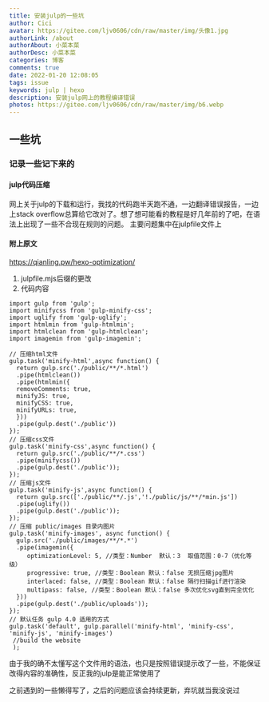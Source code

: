 ```yaml
---
title: 安装julp的一些坑
author: Cici
avatar: https://gitee.com/ljv0606/cdn/raw/master/img/头像1.jpg
authorLink: /about
authorAbout: 小菜本菜
authorDesc: 小菜本菜
categories: 博客
comments: true
date: 2022-01-20 12:08:05
tags: issue
keywords: julp | hexo
description: 安装julp网上的教程编译错误
photos: https://gitee.com/ljv0606/cdn/raw/master/img/b6.webp
---
```

## 一些坑
### 记录一些记下来的
#### julp代码压缩
网上关于julp的下载和运行，我找的代码跑半天跑不通，一边翻译错误报告，一边上stack overflow总算给它改对了。想了想可能看的教程是好几年前的了吧，在语法上出现了一些不合现在规则的问题。
主要问题集中在julpfile文件上

#### 附上原文
https://qianling.pw/hexo-optimization/

1. julpfile.mjs后缀的更改
2. 代码内容

```
import gulp from 'gulp';
import minifycss from 'gulp-minify-css';
import uglify from 'gulp-uglify';
import htmlmin from 'gulp-htmlmin';
import htmlclean from 'gulp-htmlclean';
import imagemin from 'gulp-imagemin';

// 压缩html文件
gulp.task('minify-html',async function() {
  return gulp.src('./public/**/*.html')
  .pipe(htmlclean())
  .pipe(htmlmin({
  removeComments: true,
  minifyJS: true,
  minifyCSS: true,
  minifyURLs: true,
  }))
  .pipe(gulp.dest('./public'))
});
// 压缩css文件
gulp.task('minify-css',async function() {
  return gulp.src('./public/**/*.css')
  .pipe(minifycss())
  .pipe(gulp.dest('./public'));
});
// 压缩js文件
gulp.task('minify-js',async function() {
  return gulp.src(['./public/**/.js','!./public/js/**/*min.js'])
  .pipe(uglify())
  .pipe(gulp.dest('./public'));
});
// 压缩 public/images 目录内图片
gulp.task('minify-images', async function() {
  gulp.src('./public/images/**/*.*')
  .pipe(imagemin({
     optimizationLevel: 5, //类型：Number  默认：3  取值范围：0-7（优化等级）
     progressive: true, //类型：Boolean 默认：false 无损压缩jpg图片
     interlaced: false, //类型：Boolean 默认：false 隔行扫描gif进行渲染
     multipass: false, //类型：Boolean 默认：false 多次优化svg直到完全优化
  }))
  .pipe(gulp.dest('./public/uploads'));
});
// 默认任务 gulp 4.0 适用的方式
gulp.task('default', gulp.parallel('minify-html', 'minify-css', 'minify-js', 'minify-images')
 //build the website
 );
```

由于我的确不太懂写这个文件用的语法，也只是按照错误提示改了一些，不能保证改得内容的准确性，反正我的julp是能正常使用了

之前遇到的一些懒得写了，之后的问题应该会持续更新，弃坑就当我没说过